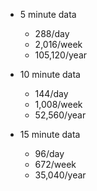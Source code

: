 - 5 minute data
  - 288/day
  - 2,016/week
  - 105,120/year

- 10 minute data
  - 144/day
  - 1,008/week
  - 52,560/year

- 15 minute data
  - 96/day
  - 672/week
  - 35,040/year
